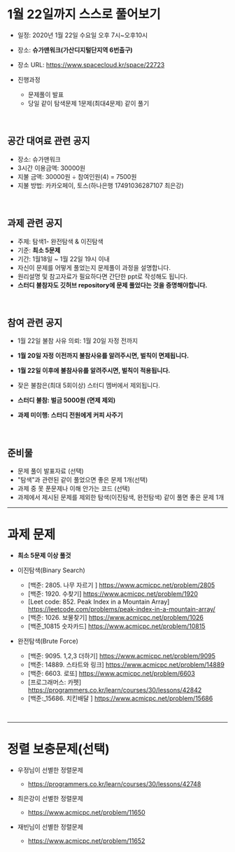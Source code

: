 # 1월 22일까지 스스로 풀어보기
- 일정: 2020년 1월 22일 수요일 오후 7시~오후10시
- 장소: **슈가맨워크(가산디지털단지역 6번출구)**
- 장소 URL: https://www.spacecloud.kr/space/22723

- 진행과정
  - 문제풀이 발표
  - 당일 같이 탐색문제 1문제(최대4문제) 같이 풀기
<br>

## 공간 대여료 관련 공지
- 장소: 슈가맨워크
- 3시간 이용금액: 30000원
- 지불 금액: 30000원 ÷ 참여인원(4) = 7500원
- 지불 방법: 카카오페이, 토스(하나은행 17491036287107 최은강)

<br>

## 과제 관련 공지
- 주제: 탐색1- 완전탐색 & 이진탐색
- 기준: **최소 5문제**
- 기간: 1월18일 ~ 1월 22일 19시 이내
- 자신이 문제를 어떻게 풀었는지 문제풀이 과정을 설명합니다.
- 원리설명 및 참고자료가 필요하다면 간단한 ppt로 작성해도 됩니다.
- **스터디 불참자도 깃허브 repository에 문제 풀었다는 것을 증명해야합니다.**

<br>

## 참여 관련 공지
- 1월 22일 불참 사유 의뢰: 1월 20일 자정 전까지
- **1월 20일 자정 이전까지 불참사유를 알려주시면, 벌칙이 면제됩니다.**
- **1월 22일 이후에 불참사유를 알려주시면, 벌칙이 적용됩니다.**

- 잦은 불참은(최대 5회이상) 스터디 멤버에서 제외됩니다.
- **스터디 불참: 벌금 5000원 (면제 제외)**
- **과제 미이행: 스터디 전원에게 커피 사주기**
<br>

## 준비물
- 문제 풀이 발표자료 (선택)
- "탐색"과 관련된 같이 풀었으면 좋은 문제 1개(선택)
- 과제 중 못 푼문제나 이해 안가는 코드 (선택)
- 과제에서 제시된 문제를 제외한 탐색(이진탐색, 완전탐색) 같이 풀면 좋은 문제 1개

<hr>

# 과제 문제
- **최소 5문제 이상 풀것**
- 이진탐색(Binary Search)
  - [백준: 2805. 나무 자르기 ] https://www.acmicpc.net/problem/2805
  - [백준: 1920. 수찾기] https://www.acmicpc.net/problem/1920
  - [Leet code: 852. Peak Index in a Mountain Array] https://leetcode.com/problems/peak-index-in-a-mountain-array/
  - [백준: 1026. 보물찾기] https://www.acmicpc.net/problem/1026
  - [백준_10815 숫자카드] https://www.acmicpc.net/problem/10815
  
- 완전탐색(Brute Force)
  - [백준: 9095. 1,2,3 더하기] https://www.acmicpc.net/problem/9095 
  - [백준: 14889. 스타트와 링크] https://www.acmicpc.net/problem/14889
  - [백준: 6603. 로또] https://www.acmicpc.net/problem/6603
  - [프로그래머스: 카펫] https://programmers.co.kr/learn/courses/30/lessons/42842
  - [백준:_15686. 치킨배달 ] https://www.acmicpc.net/problem/15686

<BR>
<hr>
  
# 정렬 보충문제(선택)
- 우정님이 선별한 정렬문제
  - https://programmers.co.kr/learn/courses/30/lessons/42748

- 최은강이 선별한 정렬문제
  - https://www.acmicpc.net/problem/11650

- 재빈님이 선별한 정렬문제
  - https://www.acmicpc.net/problem/11652
